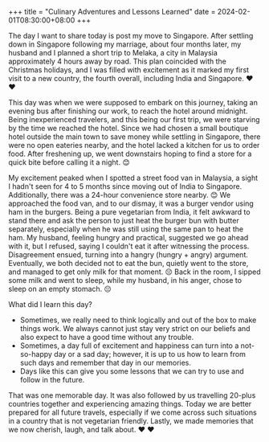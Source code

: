 +++
title = "Culinary Adventures and Lessons Learned"
date = 2024-02-01T08:30:00+08:00
+++



The day I want to share today is post my move to Singapore. After settling down in Singapore following my marriage, about four months later, my husband and I planned a short trip to Melaka, a city in Malaysia approximately 4 hours away by road. This plan coincided with the Christmas holidays, and I was filled with excitement as it marked my first visit to a new country, the fourth overall, including India and Singapore. ❤️ ❤️

This day was when we were supposed to embark on this journey, taking an evening bus after finishing our work, to reach the hotel around midnight. Being inexperienced travelers, and this being our first trip, we were starving by the time we reached the hotel. Since we had chosen a small boutique hotel outside the main town to save money while settling in Singapore, there were no open eateries nearby, and the hotel lacked a kitchen for us to order food. After freshening up, we went downstairs hoping to find a store for a quick bite before calling it a night. 😊

My excitement peaked when I spotted a street food van in Malaysia, a sight I hadn't seen for 4 to 5 months since moving out of India to Singapore. Additionally, there was a 24-hour convenience store nearby. 😊 We approached the food van, and to our dismay, it was a burger vendor using ham in the burgers. Being a pure vegetarian from India, it felt awkward to stand there and ask the person to just heat the burger bun with butter separately, especially when he was still using the same pan to heat the ham. My husband, feeling hungry and practical, suggested we go ahead with it, but I refused, saying I couldn't eat it after witnessing the process. Disagreement ensued, turning into a hangry (hungry + angry) argument. Eventually, we both decided not to eat the bun, quietly went to the store, and managed to get only milk for that moment. 😔 
Back in the room, I sipped some milk and went to sleep, while my husband, in his anger, chose to sleep on an empty stomach. 😔

What did I learn this day?

- Sometimes, we really need to think logically and out of the box to make things work. We always cannot just stay very strict on our beliefs and also expect to have a good time without any trouble.
- Sometimes, a day full of excitement and happiness can turn into a not-so-happy day or a sad day; however, it is up to us how to learn from such days and remember that day in our memories.
- Days like this can give you some lessons that we can try to use and follow in the future.


That was one memorable day. It was also followed by us travelling 20-plus countries together and experiencing amazing things. Today we are better prepared for all future travels, especially if we come across such situations in a country that is not vegetarian friendly. Lastly, we made memories that we now cherish, laugh, and talk about. ❤️ ❤️